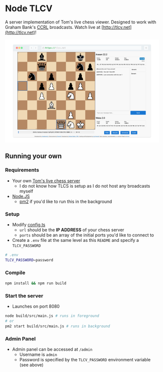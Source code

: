 # Node TLCV

A server implementation of Tom's live chess viewer. Designed to work with Graham Bank's [CCRL](https://ccrl.chessdom.com/ccrl/4040/) broadcasts. Watch live at [http://tlcv.net](http://tlcv.net)!

![screenshot](./.github/screenshot.png)

## Running your own

### Requirements
- Your own [Tom's live chess server](https://www.chessprogramming.org/TLCS-TLCV)
  - I do not know how TLCS is setup as I do not host any broadcasts myself
- [Node.JS](https://nodejs.org/en/)
  - [pm2](https://pm2.keymetrics.io/) if you'd like to run this in the background

### Setup
- Modify [config.ts](src/config.ts)
  - `url` should be the **IP ADDRESS** of your chess server
  - `ports` should be an array of the initial ports you'd like to connect to
- Create a `.env` file at the same level as this `README` and specify a `TLCV_PASSWORD`
```bash
# .env
TLCV_PASSWORD=password
```

### Compile
```bash
npm install && npm run build
```

### Start the server
- Launches on port 8080
```bash
node build/src/main.js # runs in foreground
# or
pm2 start build/src/main.js # runs in background
```

### Admin Panel
- Admin panel can be accessed at `/admin`
  - Username is `admin`
  - Password is specified by the `TLCV_PASSWORD` environment variable (see above)

